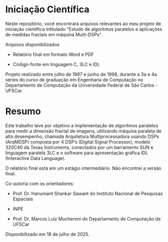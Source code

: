 # Iniciação Científica

Neste repositório, você encontrará arquivos relevantes ao meu projeto de 
iniciação científica intitulado "Estudo de algoritmos paralelos e aplicações de medidas fractais em máquina Multi-DSPs".

Arquivos disponibilizados

* Relatório final em formato Word e PDF

* Código-fonte em linguagem C, 3LC e IDL

Projeto realizado entre julho de 1997 e junho de 1998, durante a 3a e 4a séries do 
curso de graduação em Engenharia de Computação no Departamento de Computação da
Universidade Federal de São Carlos - UFSCar.

# Resumo

Este trabalho teve por objetivo a implementação de algoritmos paralelos para 
medir a dimensão fractal de imagens, utilizando máquina paralela de alto 
desempenho, chamada Arquitetura Multiprocessadora usando DSPs (ArqMDSP) 
composta por 4 DSP’s (Digital Signal Processor), modelo 320C40 da Texas 
Instruments, conectados por um barramento SUN e linguagem paralela 
3LC e o software para apresentação gráfica IDL (Interactive Data Language).

O relatório final está em um estágio intermediário. Não encontrei a versão final.

Co-autoria com os orientadores:

* Prof. Dr. Hanumant Shankar Sawant do Instituto Nacional de Pesquisas Espaciais
- INPE
* Prof. Dr. Marcos Luiz Mucheroni do Departamento de Computação da UFSCar

Disponibilizado em 18 de julho de 2025.
